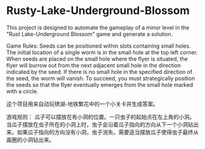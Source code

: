 # Rusty-Lake-Underground-Blossom
This project is designed to automate the gameplay of a minor level in the "Rust Lake-Underground Blossom" game and generate a solution.

Game Rules:
Seeds can be positioned within slots containing small holes. The initial location of a single worm is in the small hole at the top left corner. When seeds are placed on the small hole where the flyer is situated, the flyer will burrow out from the next adjacent small hole in the direction indicated by the seed. If there is no small hole in the specified direction of the seed, the worm will vanish. To succeed, you must strategically position the seeds so that the flyer eventually emerges from the small hole marked with a circle.

这个项目用来自动玩锈湖-地铁繁花中的一个小关卡并生成答案。

游戏规则：
瓜子可以摆放在有小洞的位置。一只虫子的起始点在左上角的小洞。当瓜子摆放在虫子所在的小洞上时，虫子会沿着瓜子指向的方向从下一个小洞钻出来。如果瓜子指向的方向没有小洞，虫子消失。需要适当摆放瓜子使得虫子最终从画圈的小洞钻出来。
